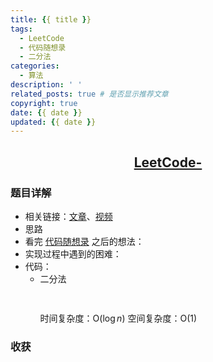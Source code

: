 ```yaml
---
title: {{ title }}
tags:
  - LeetCode
  - 代码随想录
  - 二分法
categories:
  - 算法
description: ' '
related_posts: true # 是否显示推荐文章
copyright: true
date: {{ date }}
updated: {{ date }}
---
```


## <center>[LeetCode-]()</center>

### 题目详解

- 相关链接：[文章](https://programmercarl.com)、[视频](https://www.bilibili.com/video/BV1fA4y1o715)
- 思路
- 看完 [代码随想录](https://programmercarl.com) 之后的想法：
- 实现过程中遇到的困难：
- 代码：
  - 二分法
    ```ts
      
    ```
    时间复杂度：O($\log n$)
    空间复杂度：O(1)

### 收获
